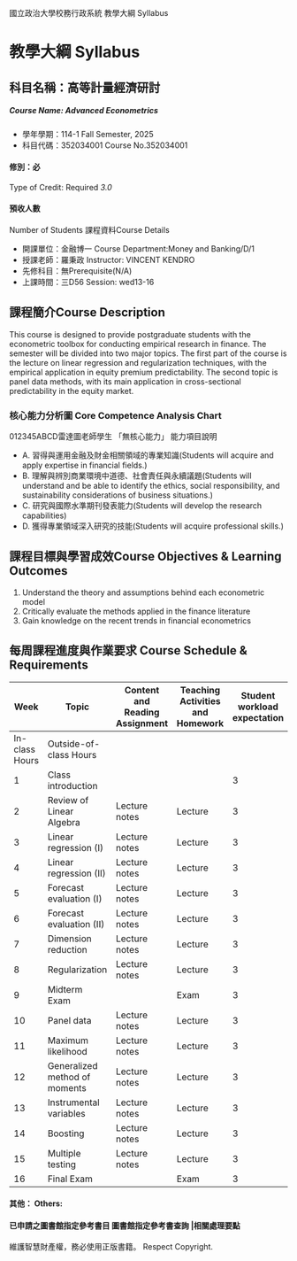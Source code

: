 國立政治大學校務行政系統 教學大綱 Syllabus
# 教學大綱 Syllabus
##  科目名稱：高等計量經濟研討 
#####  Course Name: Advanced Econometrics
  * 學年學期：114-1 Fall Semester, 2025 
  * 科目代碼：352034001 Course No.352034001
#### 修別：必
Type of Credit: Required 
_3.0_
#### 預收人數
Number of Students
課程資料Course Details
  * 開課單位：金融博一 Course Department:Money and Banking/D/1 
  * 授課老師：羅秉政 Instructor: VINCENT KENDRO 
  * 先修科目：無Prerequisite(N/A)
  * 上課時間：三D56 Session: wed13-16
##  課程簡介Course Description
This course is designed to provide postgraduate students with the econometric toolbox for conducting empirical research in finance. The semester will be divided into two major topics. The first part of the course is the lecture on linear regression and regularization techniques, with the empirical application in equity premium predictability. The second topic is panel data methods, with its main application in cross-sectional predictability in the equity market.
###  核心能力分析圖 Core Competence Analysis Chart
012345ABCD雷達圖老師學生
「無核心能力」 
能力項目說明
  * A. 習得與運用金融及財金相關領域的專業知識(Students will acquire and apply expertise in financial fields.)
  * B. 理解與辨別商業環境中道德、社會責任與永續議題(Students will understand and be able to identify the ethics, social responsibility, and sustainability considerations of business situations.)
  * C. 研究與國際水準期刊發表能力(Students will develop the research capabilities)
  * D. 獲得專業領域深入研究的技能(Students will acquire professional skills.)
##  課程目標與學習成效Course Objectives & Learning Outcomes 
  1. Understand the theory and assumptions behind each econometric model
  2. Critically evaluate the methods applied in the finance literature
  3. Gain knowledge on the recent trends in financial econometrics 
##  每周課程進度與作業要求 Course Schedule & Requirements
Week | Topic | Content and Reading Assignment | Teaching Activities and Homework | Student workload expectation  
---|---|---|---|---  
In-class Hours | Outside-of-class Hours  
1 | Class introduction |  |  | 3 | 0  
2 | Review of Linear Algebra | Lecture notes | Lecture | 3 | 0  
3 | Linear regression (I) | Lecture notes | Lecture | 3 | 3  
4 | Linear regression (II) | Lecture notes | Lecture | 3 | 3  
5 | Forecast evaluation (I) | Lecture notes | Lecture | 3 | 3  
6 | Forecast evaluation (II) | Lecture notes | Lecture | 3 | 3  
7 | Dimension reduction | Lecture notes | Lecture | 3 | 3  
8 | Regularization | Lecture notes | Lecture | 3 | 3  
9 | Midterm Exam |  | Exam | 3 | 6  
10 | Panel data | Lecture notes | Lecture | 3 | 3  
11 | Maximum likelihood | Lecture notes | Lecture | 3 | 3  
12 | Generalized method of moments | Lecture notes | Lecture | 3 | 3  
13 | Instrumental variables | Lecture notes | Lecture | 3 | 3  
14 | Boosting | Lecture notes | Lecture | 3 | 3  
15 | Multiple testing | Lecture notes | Lecture | 3 | 3  
16 | Final Exam |  | Exam | 3 | 6  
####  其他： Others:
####  已申請之圖書館指定參考書目  圖書館指定參考書查詢 |相關處理要點
維護智慧財產權，務必使用正版書籍。 Respect Copyright.
